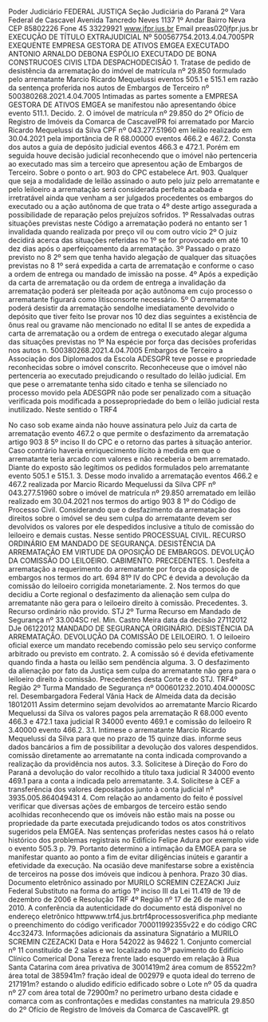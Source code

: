 Poder Judiciário FEDERAL JUSTIÇA Seção Judiciária do Paraná 2º Vara Federal de Cascavel Avenida Tancredo Neves 1137 1º Andar Bairro Neva CEP 85802226 Fone 45 33229921 www.jfpr.jus.br Email preas020jfpr.jus.br EXECUÇÃO DE TÍTULO EXTRAJUDICIAL Nº 500567754.2013.4.04.7005PR EXEQUENTE EMPRESA GESTORA DE ATIVOS EMGEA EXECUTADO ANTONIO ARNALDO DEBONA ESPÓLIO EXECUTADO DE BONA CONSTRUCOES CIVIS LTDA DESPACHODECISÃO 1. Tratase de pedido de desistência da arrematação do imóvel de matrícula nº 29.850 formulado pelo arrematante Marcio Ricardo Mequelussi eventos 505.1 e 515.1 em razão da sentença proferida nos autos de Embargos de Terceiro nº 500380268.2021.4.04.7005 Intimadas as partes somente a EMPRESA GESTORA DE ATIVOS EMGEA se manifestou não apresentando óbice evento 511.1. Decido. 2. O imóvel de matrícula nº 29.850 do 2º Ofício de Registro de Imóveis da Comarca de CascavelPR foi arrematado por Marcio Ricardo Mequelussi da Silva CPF nº 043.277.51960 em leilão realizado em 30.04.2021 pela importância de R 68.00000 eventos 466.2 e 467.2. Consta dos autos a guia de depósito judicial eventos 466.3 e 472.1. Porém em seguida houve decisão judicial reconhecendo que o imóvel não pertenceria ao executado mas sim a terceiro que apresentou ação de Embargos de Terceiro. Sobre o ponto o art. 903 do CPC estabelece Art. 903. Qualquer que seja a modalidade de leilão assinado o auto pelo juiz pelo arrematante e pelo leiloeiro a arrematação será considerada perfeita acabada e irretratável ainda que venham a ser julgados procedentes os embargos do executado ou a ação autônoma de que trata o 4º deste artigo assegurada a possibilidade de reparação pelos prejuízos sofridos. 1º Ressalvadas outras situações previstas neste Código a arrematação poderá no entanto ser 1 invalidada quando realizada por preço vil ou com outro vício 2º O juiz decidirá acerca das situações referidas no 1º se for provocado em até 10 dez dias após o aperfeiçoamento da arrematação. 3º Passado o prazo previsto no 8 2º sem que tenha havido alegação de qualquer das situações previstas no 8 1º será expedida a carta de arrematação e conforme o caso a ordem de entrega ou mandado de imissão na posse. 4º Após a expedição da carta de arrematação ou da ordem de entrega a invalidação da arrematação poderá ser pleiteada por ação autônoma em cujo processo o arrematante figurará como litisconsorte necessário. 5º O arrematante poderá desistir da arrematação sendolhe imediatamente devolvido o depósito que tiver feito Ise provar nos 10 dez dias seguintes a existência de ônus real ou gravame não mencionado no edital II se antes de expedida a carta de arrematação ou a ordem de entrega o executado alegar alguma das situações previstas no 1º Na espécie por força das decisões proferidas nos autos n. 500380268.2021.4.04.7005 Embargos de Terceiro a Associação dos Diplomados da Escola ADESGPR teve posse e propriedade reconhecidas sobre o imóvel conscrito. Reconheceuse que o imóvel não pertenceria ao executado prejudicando o resultado do leilão judicial. Em que pese o arrematante tenha sido citado e tenha se silenciado no processo movido pela ADESGPR não pode ser penalizado com a situação verificada pois modificada a possepropriedade do bem o leilão judicial resta inutilizado. Neste sentido o TRF4

No caso sob exame ainda não houve assinatura pelo Juiz da carta de arrematação evento 467.2 o que permite o desfazimento da arrematação artigo 903 8 5º inciso II do CPC e o retorno das partes à situação anterior. Caso contrário haveria enriquecimento ilícito à medida em que o arrematante teria arcado com valores e não receberia o bem arrematado. Diante do exposto são legítimos os pedidos formulados pelo arrematante evento 505.1 e 515.1. 3. Desse modo invalido a arrematação eventos 466.2 e 467.2 realizada por Marcio Ricardo Mequelussi da Silva CPF nº 043.277.51960 sobre o imóvel de matrícula nº 29.850 arrematado em leilão realizado em 30.04.2021 nos termos do artigo 903 8 1º do Código de Processo Civil. Considerando que o desfazimento da arrematação dos direitos sobre o imóvel se deu sem culpa do arrematante devem ser devolvidos os valores por ele despedidos inclusive a título de comissão do leiloeiro e demais custas. Nesse sentido PROCESSUAL CIVIL. RECURSO ORDINÁRIO EM MANDADO DE SEGURANÇA. DESISTÊNCIA DA ARREMATAÇÃO EM VIRTUDE DA OPOSIÇÃO DE EMBARGOS. DEVOLUÇÃO DA COMISSÃO DO LEILOEIRO. CABIMENTO. PRECEDENTES. 1. Desfeita a arrematação a requerimento do arrematante por força da oposição de embargos nos termos do art. 694 81º IV do CPC é devida a devolução da comissão do leiloeiro corrigida monetariamente. 2. Nos termos do que decidiu a Corte regional o desfazimento da alienação sem culpa do arrematante não gera para o leiloeiro direito à comissão. Precedentes. 3. Recurso ordinário não provido. STJ 2º Turma Recurso em Mandado de Segurança nº 33.004SC rel. Min. Castro Meira data da decisão 27112012 DJe 06122012 MANDADO DE SEGURANÇA ORIGINÁRIO. DESISTÊNCIA DA ARREMATAÇÃO. DEVOLUÇÃO DA COMISSÃO DE LEILOEIRO. 1. O leiloeiro oficial exerce um mandato recebendo comissão pelo seu serviço conforme arbitrado ou previsto em contrato. 2. A comissão só é devida efetivamente quando finda a hasta ou leilão sem pendência alguma. 3. O desfazimento da alienação por fato da Justiça sem culpa do arrematante não gera para o leiloeiro direito à comissão. Precedentes desta Corte e do STJ. TRF4º Região 2º Turma Mandado de Segurança nº 000601232.2010.404.0000SC rel. Desembargadora Federal Vânia Hack de Almeida data da decisão 18012011 Assim determino sejam devolvidos ao arrematante Marcio Ricardo Mequelussi da Silva os valores pagos pela arrematação R 68.000 evento 466.3 e 472.1 taxa judicial R 34000 evento 469.1 e comissão do leiloeiro R 3.40000 evento 466.2. 3.1. Intimese o arrematante Marcio Ricardo Mequelussi da Silva para que no prazo de 15 quinze dias. informe seus dados bancários a fim de possibilitar a devolução dos valores despendidos. comissão diretamente ao arrematante na conta indicada comprovando a realização da providência nos autos. 3.3. Solicitese à Direção do Foro do Paraná a devolução do valor recolhido a título taxa judicial R 34000 evento 469.1 para a conta a indicada pelo arrematante. 3.4. Solicitese à CEF a transferência dos valores depositados junto à conta judicial nº 3935.005.864049431 4. Com relação ao andamento do feito é possível verificar que diversas ações de embargos de terceiro estão sendo acolhidas reconhecendo que os imóveis não estão mais na posse ou propriedade da parte executada prejudicando todos os atos constritivos sugeridos pela EMGEA. Nas sentenças proferidas nestes casos há o relato histórico dos problemas registrais no Edifício Felipe Adura por exemplo vide o evento 505.3 p. 79. Portanto determino a intimação da EMGEA para se manifestar quanto ao ponto a fim de evitar diligências inúteis e garantir a efetividade da execução. Na ocasião deve manifestarse sobre a existência de terceiros na posse dos imóveis que indicou à penhora. Prazo 30 dias. Documento eletrônico assinado por MURILO SCREMIN CZEZACKI Juiz Federal Substituto na forma do artigo 1º inciso III da Lei 11.419 de 19 de dezembro de 2006 e Resolução TRF 4º Região nº 17 de 26 de março de 2010. A conferência da autenticidade do documento está disponível no endereço eletrônico httpwww.trf4.jus.brtrf4processosverifica.php mediante o preenchimento do código verificador 700011992355v22 e do código CRC 4cc32473. Informações adicionais da assinatura Signatário a MURILO SCREMIN CZEZACKI Data e Hora 542022 às 94622 1. Conjunto comercial nº 11 constituído de 2 salas e wc localizado no 3º pavimento do Edifício Clínico Comerical Dona Tereza frente lado esquerdo em relação à Rua Santa Catarina com área privativa de 3001419m2 área comum de 85522m? área total de 385941m? fração ideal de 002979 e quota ideal do terreno de 217191m? estando o aludido edifício edificado sobre o Lote nº 05 da quadra nº 27 com área total de 72900m? no perímetro urbano desta cidade e comarca com as confrontações e medidas constantes na matricula 29.850 do 2º Ofício de Registro de Imóveis da Comarca de CascavelPR. gt

